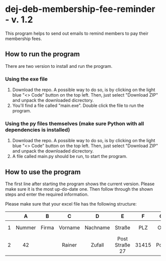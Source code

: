 # dej-deb-membership-fee-reminder - v. 1.2
This program helps to send out emails to remind members to pay their membership fees. 
## How to run the program
There are two version to install and run the program.
### Using the exe file
1. Download the repo. A possible way to do so, is by clicking on the light blue "<> Code" button on the top left. Then, just select "Download ZIP" and unpack the downloaded dicrectory.
2. You'll find a file called "main.exe". Double click the file to run the program.
### Using the py files themselves (make sure Python with all dependencies is installed)
1. Download the repo. A possible way to do so, is by clicking on the light blue "<> Code" button on the top left. Then, just select "Download ZIP" and unpack the downloaded dicrectory.
2. A file called main.py should be run, to start the program.
## How to use the program
The first line after starting the program shows the current version. Please make sure it is the most up-do-date one. Then follow through the shown steps and enter the required information.

Please make sure that your excel file has the following structure:

||A|B|C|D|E|F|G|H|I|J|K|
|:---:|:---:|:---:|:---:|:---:|:---:|:---:|:---:|:---:|:---:|:---:|:---:|
|1|Nummer|Firma|Vorname|Nachname|Straße|PLZ|Ort|Telefon|E-Email|Rechnungsnummer|Offener Betrag|
|2|42||Rainer|Zufall|Post Straße 27|31415|Post||rainer.z@zufall.de|123456|50|